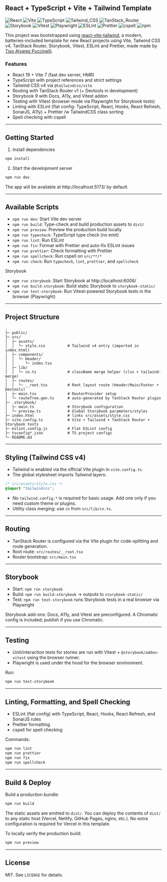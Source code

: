 ## React + TypeScript + Vite + Tailwind Template

![React](https://img.shields.io/badge/React-20232A?logo=react&logoColor=61DAFB)
![Vite](https://img.shields.io/badge/Vite-646CFF?logo=vite&logoColor=white)
![TypeScript](https://img.shields.io/badge/TypeScript-3178C6?logo=typescript&logoColor=white)
![Tailwind_CSS](https://img.shields.io/badge/Tailwind_CSS-06B6D4?logo=tailwindcss&logoColor=white)
![TanStack_Router](https://img.shields.io/badge/TanStack_Router-ED8936)
![Storybook](https://img.shields.io/badge/Storybook-FF4785?logo=storybook&logoColor=white)
![Vitest](https://img.shields.io/badge/Vitest-6E9F18?logo=vitest&logoColor=white)
![Playwright](https://img.shields.io/badge/Playwright-45BA4B?logo=playwright&logoColor=white)
![ESLint](https://img.shields.io/badge/ESLint-3A33D1?logo=eslint&logoColor=white)
![Prettier](https://img.shields.io/badge/Prettier-F7B93E?logo=prettier&logoColor=000)
![cspell](https://img.shields.io/badge/CSpell-66CCFF)
![npm](https://img.shields.io/badge/npm-CB3837?logo=npm&logoColor=white)

This project was bootstrapped using
[react-vite-tailwind](https://github.com/tisoap/react-vite-tailwind), a modern, batteries-included template for new React projects using Vite, Tailwind CSS v4, TanStack Router, Storybook, Vitest, ESLint and Prettier, made made by [Tiso Alvarez Puccinelli](https://github.com/tisoap).

### Features

- React 19 + Vite 7 (fast dev server, HMR)
- TypeScript with project references and strict settings
- Tailwind CSS v4 via `@tailwindcss/vite`
- Routing with TanStack Router v1 (+ Devtools in development)
- Storybook 9 with Docs, A11y, and Vitest addon
- Testing with Vitest (browser mode via Playwright for Storybook tests)
- Linting with ESLint (flat config: TypeScript, React, Hooks, React Refresh, SonarJS, A11y) + Prettier /w TailwindCSS class sorting
- Spell checking with cspell

---

## Getting Started

1. Install dependencies

```bash
npm install
```

2. Start the development server

```bash
npm run dev
```

The app will be available at http://localhost:5173/ by default.

---

## Available Scripts

- `npm run dev`: Start Vite dev server
- `npm run build`: Type-check and build production assets to `dist/`
- `npm run preview`: Preview the production build locally
- `npm run typecheck`: TypeScript type check (no emit)
- `npm run lint`: Run ESLint
- `npm run fix`: Format with Prettier and auto-fix ESLint issues
- `npm run prettier`: Check formatting with Prettier
- `npm run spellcheck`: Run cspell on `src/**/*`
- `npm run check`: Run `typecheck`, `lint`, `prettier`, and `spellcheck`

Storybook

- `npm run storybook`: Start Storybook at http://localhost:6006/
- `npm run build-storybook`: Build static Storybook to `storybook-static/`
- `npm run test-storybook`: Run Vitest-powered Storybook tests in the browser (Playwright)

---

## Project Structure

```
.
├─ public/
├─ src/
│  ├─ assets/
│  │  └─ style.css          # Tailwind v4 entry (imported in index.html)
│  ├─ components/
│  │  └─ Header/
│  │     └─ index.tsx
│  ├─ lib/
│  │  └─ cn.ts              # className merge helper (clsx + tailwind-merge)
│  ├─ routes/
│  │  └─ __root.tsx         # Root layout route (Header/Main/Footer + Devtools)
│  ├─ main.tsx              # RouterProvider setup
│  └─ routeTree.gen.ts      # auto-generated by TanStack Router plugin
├─ .storybook/
│  ├─ main.ts               # Storybook configuration
│  └─ preview.ts            # Global Storybook parameters/styles
├─ index.html               # links src/assets/style.css
├─ vite.config.ts           # Vite + Tailwind + TanStack Router + Storybook tests
├─ eslint.config.js         # Flat ESLint config
├─ tsconfig*.json           # TS project configs
└─ README.md
```

---

## Styling (Tailwind CSS v4)

- Tailwind is enabled via the official Vite plugin in `vite.config.ts`.
- The global stylesheet imports Tailwind layers:

```css
/* src/assets/style.css */
@import "tailwindcss";
```

- No `tailwind.config.*` is required for basic usage. Add one only if you need custom theme or plugins.
- Utility class merging: use `cn` from `src/lib/cn.ts`.

---

## Routing

- TanStack Router is configured via the Vite plugin for code-splitting and route generation.
- Root route: `src/routes/__root.tsx`
- Router bootstrap: `src/main.tsx`

---

## Storybook

- Start: `npm run storybook`
- Build: `npm run build-storybook` → outputs to `storybook-static/`
- Test: `npm run test-storybook` runs Storybook tests in a real browser via Playwright

Storybook add-ons: Docs, A11y, and Vitest are preconfigured. A Chromatic config is included; publish if you use Chromatic.

---

## Testing

- Unit/interaction tests for stories are run with Vitest + `@storybook/addon-vitest` using the browser runner.
- Playwright is used under the hood for the browser environment.

Run:

```bash
npm run test-storybook
```

---

## Linting, Formatting, and Spell Checking

- ESLint (flat config) with TypeScript, React, Hooks, React Refresh, and SonarJS rules
- Prettier formatting
- cspell for spell checking

Commands:

```bash
npm run lint
npm run prettier
npm run fix
npm run spellcheck
```

---

## Build & Deploy

Build a production bundle:

```bash
npm run build
```

The static assets are emitted to `dist/`. You can deploy the contents of `dist/` to any static host (Vercel, Netlify, GitHub Pages, nginx, etc.). No extra configuration is required for Vercel in this template.

To locally verify the production build:

```bash
npm run preview
```

---

## License

MIT. See `LICENSE` for details.
